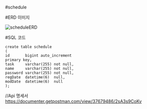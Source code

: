 
#schedule

#ERD 이미지

![scheduleERD](https://github.com/user-attachments/assets/767874f9-6d5a-452a-82a6-306e91e2d3fb)


#SQL 코드
```
create table schedule
(
id       bigint auto_increment
primary key,
task     varchar(255) not null,
name     varchar(255) not null,
password varchar(255) not null,
regDate  datetime(6)  null,
modDate  datetime(6)  null
);
```


//Api 명세서
https://documenter.getpostman.com/view/37679486/2sA3s9CoKv